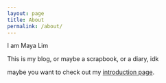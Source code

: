 ```yaml
---
layout: page
title: About
permalink: /about/
---
```


I am Maya Lim

This is my blog, or maybe a scrapbook, or a diary, idk

maybe you want to check out my [introduction page](https://maya-lim.netlify.app/).